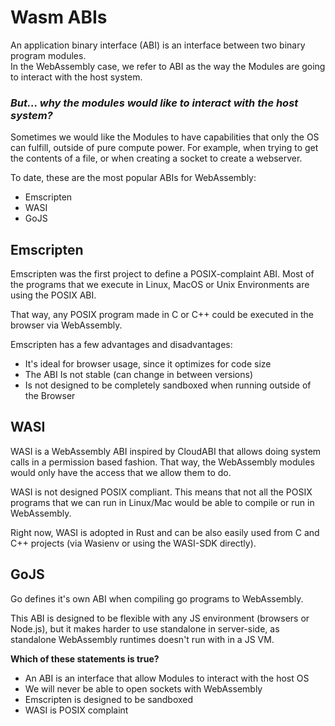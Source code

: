 # Wasm ABIs

An application binary interface \(ABI\) is an interface between two binary program modules.  
In the WebAssembly case, we refer to ABI as the way the Modules are going to interact with the host system.

### _But... why the modules would like to interact with the host system?_

Sometimes we would like the Modules to have capabilities that only the OS can fulfill, outside of pure compute power. For example, when trying to get the contents of a file, or when creating a socket to create a webserver.

To date, these are the most popular ABIs for WebAssembly:

* Emscripten
* WASI
* GoJS

## Emscripten

Emscripten was the first project to define a POSIX-complaint ABI. Most of the programs that we execute in Linux, MacOS or Unix Environments are using the POSIX ABI.

That way, any POSIX program made in C or C++ could be executed in the browser via WebAssembly.

Emscripten has a few advantages and disadvantages:

* It's ideal for browser usage, since it optimizes for code size
* The ABI Is not stable \(can change in between versions\)
* Is not designed to be completely sandboxed when running outside of the Browser

## WASI

WASI is a WebAssembly ABI inspired by CloudABI that allows doing system calls in a permission based fashion. That way, the WebAssembly modules would only have the access that we allow them to do.

WASI is not designed POSIX compliant. This means that not all the POSIX programs that we can run in Linux/Mac would be able to compile or run in WebAssembly.

Right now, WASI is adopted in Rust and can be also easily used from C and C++ projects \(via Wasienv or using the WASI-SDK directly\).

## GoJS

Go defines it's own ABI when compiling go programs to WebAssembly.

This ABI is designed to be flexible with any JS environment \(browsers or Node.js\), but it makes harder to use standalone in server-side, as standalone WebAssembly runtimes doesn't run with in a JS VM.

**Which of these statements is true?**

* An ABI is an interface that allow Modules to interact with the host OS
* We will never be able to open sockets with WebAssembly
* Emscripten is designed to be sandboxed
* WASI is POSIX complaint

